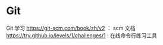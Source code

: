 # Git
Git    学习
https://git-scm.com/book/zh/v2     ： scm   文档
<br>
https://try.github.io/levels/1/challenges/1   :   在线命令行练习工具
